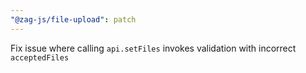```yaml
---
"@zag-js/file-upload": patch
---
```


Fix issue where calling `api.setFiles` invokes validation with incorrect `acceptedFiles`
